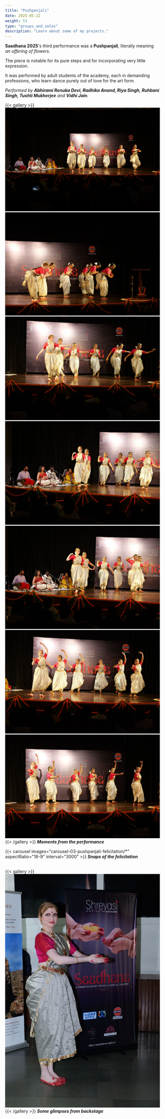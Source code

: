 ```yaml
---
title: "Pushpanjali"
date: 2025-05-22
weight: 53
type: "groups_and_solos"
description: "Learn about some of my projects."
---
```

**Saadhana 2025**'s third performance was a **Pushpanjali**, literally meaning _an offering of flowers_.

The piece is notable for its pure steps and for incorporating very little expression.

It was performed by adult students of the academy, each in demanding professions, who learn dance purely out of love for the art form.

_Performed by **Abhirami Renuka Devi, Radhika Anand, Riya Singh, Ruhbani Singh, Tushti Mukherjee** and **Vidhi Jain**._

{{< gallery >}}
  <img src="gallery-03-pushpanjali-performance/03-P1071872.JPG" class="grid-w50 md:grid-w33 xl:grid-w50" />
  <img src="gallery-03-pushpanjali-performance/03-P1071876.JPG" class="grid-w50 md:grid-w33 xl:grid-w50" />
  <img src="gallery-03-pushpanjali-performance/03-P1071886.JPG" class="grid-w50 md:grid-w33 xl:grid-w50" />
  <img src="gallery-03-pushpanjali-performance/03-P1071893.JPG" class="grid-w50 md:grid-w33 xl:grid-w50" />
  <img src="gallery-03-pushpanjali-performance/03-P1071894.JPG" class="grid-w50 md:grid-w33 xl:grid-w25" />
  <img src="gallery-03-pushpanjali-performance/03-P1071906.JPG" class="grid-w50 md:grid-w33 xl:grid-w25" />
  <img src="gallery-03-pushpanjali-performance/03-P1071923.JPG" class="grid-w50 md:grid-w33 xl:grid-w25" />
{{< /gallery >}}
_**Moments from the performance**_
<br />

{{< carousel images="carousel-03-pushpanjali-felicitation/*" aspectRatio="16-9" interval="3000" >}}
_**Snaps of the felicitation**_
<br />
<br />

{{< gallery >}}
  <img src="gallery-03-pushpanjali-backstage/03-P1071579.JPG" class="grid-w50 md:grid-w33 xl:grid-w25" />
{{< /gallery >}}
_**Some glimpses from backstage**_